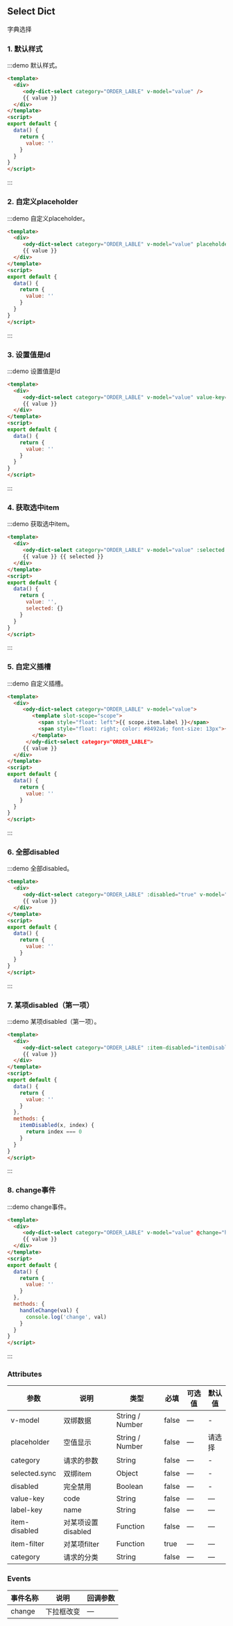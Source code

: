 ## Select Dict

字典选择

### 1. 默认样式

:::demo 默认样式。

```html
<template>
  <div>
     <ody-dict-select category="ORDER_LABLE" v-model="value" />
     {{ value }}
  </div>
</template>
<script>
export default {
  data() {
    return {
      value: ''
    }
  }
}
</script>
```

:::

### 2. 自定义placeholder

:::demo 自定义placeholder。

```html
<template>
  <div>
     <ody-dict-select category="ORDER_LABLE" v-model="value" placeholder="全部" />
     {{ value }}
  </div>
</template>
<script>
export default {
  data() {
    return {
      value: ''
    }
  }
}
</script>
```

:::

### 3. 设置值是Id

:::demo 设置值是Id

```html
<template>
  <div>
     <ody-dict-select category="ORDER_LABLE" v-model="value" value-key="id" />
     {{ value }}
  </div>
</template>
<script>
export default {
  data() {
    return {
      value: ''
    }
  }
}
</script>
```

:::

### 4. 获取选中item

:::demo 获取选中item。

```html
<template>
  <div>
     <ody-dict-select category="ORDER_LABLE" v-model="value" :selected.sync="selected" />
     {{ value }} {{ selected }}
  </div>
</template>
<script>
export default {
  data() {
    return {
      value: '',
      selected: {}
    }
  }
}
</script>
```

:::

### 5. 自定义插槽

:::demo 自定义插槽。

```html
<template>
  <div>
     <ody-dict-select category="ORDER_LABLE" v-model="value">
        <template slot-scope="scope">
          <span style="float: left">{{ scope.item.label }}</span>
          <span style="float: right; color: #8492a6; font-size: 13px">{{ scope.item.value }}</span>
        </template>
      </ody-dict-select category="ORDER_LABLE">
     {{ value }}
  </div>
</template>
<script>
export default {
  data() {
    return {
      value: ''
    }
  }
}
</script>
```

:::

### 6. 全部disabled

:::demo 全部disabled。

```html
<template>
  <div>
     <ody-dict-select category="ORDER_LABLE" :disabled="true" v-model="value" />
     {{ value }}
  </div>
</template>
<script>
export default {
  data() {
    return {
      value: ''
    }
  }
}
</script>
```

:::

### 7. 某项disabled（第一项）

:::demo 某项disabled（第一项）。

```html
<template>
  <div>
     <ody-dict-select category="ORDER_LABLE" :item-disabled="itemDisabled" v-model="value" />
     {{ value }}
  </div>
</template>
<script>
export default {
  data() {
    return {
      value: ''
    }
  },
  methods: {
    itemDisabled(x, index) {
      return index === 0
    }
  }
}
</script>
```

:::

### 8. change事件

:::demo change事件。

```html
<template>
  <div>
     <ody-dict-select category="ORDER_LABLE" v-model="value" @change="handleChange"/>
     {{ value }}
  </div>
</template>
<script>
export default {
  data() {
    return {
      value: ''
    }
  },
  methods: {
    handleChange(val) {
      console.log('change', val)
    }
  }
}
</script>
```

:::

### Attributes

| 参数      | 说明          | 类型      | 必填 | 可选值                           | 默认值  |
|---------- |-------------- |---------- |--------------------------------  |-------- |-------- |
| v-model    | 双绑数据         | String / Number | false | — | - |
| placeholder    |  空值显示        | String / Number | false | — | 请选择 |
| category    |  请求的参数        | String | false | — | - |
| selected.sync    | 双绑item         | Object | false | — | - |
| disabled    | 完全禁用         | Boolean | false | — | - |
| value-key    | code    | String | false | — | — |
| label-key    |  name     | String | false | — | — |
| item-disabled    |  对某项设置disabled        | Function | false | — | — |
| item-filter    |  对某项filter        | Function | true | — | — |
| category    |  请求的分类        | String | false | — | — |

### Events

| 事件名称 | 说明 | 回调参数 |
|---------- |-------- |---------- |
| change | 下拉框改变 | — |
